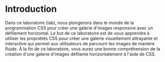 # Introduction

Dans ce laboratoire (lab), nous plongerons dans le monde de la programmation CSS pour créer une galerie d'images responsive avec un défilement horizontal. Le but de ce laboratoire est de vous apprendre à utiliser les propriétés CSS pour créer une galerie visuellement attrayante et interactive qui permet aux utilisateurs de parcourir les images de manière fluide. À la fin de ce laboratoire, vous aurez une bonne compréhension de la création d'une galerie d'images défilante horizontalement à l'aide de CSS.
